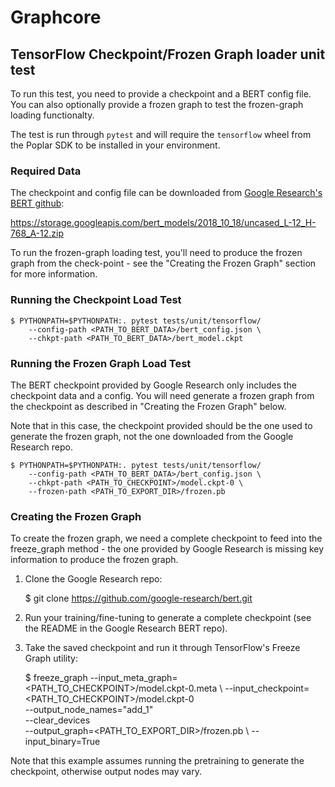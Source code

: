 # Graphcore

## TensorFlow Checkpoint/Frozen Graph loader unit test

To run this test, you need to provide a checkpoint and a BERT config file.
You can also optionally provide a frozen graph to test the frozen-graph loading
functionalty.

The test is run through `pytest` and will require the `tensorflow` wheel from the
Poplar SDK to be installed in your environment. 

### Required Data

The checkpoint and config file can be downloaded from [Google Research's BERT
github](https://github.com/google-research/bert): 

https://storage.googleapis.com/bert_models/2018_10_18/uncased_L-12_H-768_A-12.zip

To run the frozen-graph loading test, you'll need to produce the frozen graph from the check-point - see the "Creating the Frozen Graph" section for more information.

### Running the Checkpoint Load Test

	$ PYTHONPATH=$PYTHONPATH:. pytest tests/unit/tensorflow/
		--config-path <PATH_TO_BERT_DATA>/bert_config.json \
		--chkpt-path <PATH_TO_BERT_DATA>/bert_model.ckpt

### Running the Frozen Graph Load Test

The BERT checkpoint provided by Google Research only includes the 
checkpoint data and a config. You will need generate a frozen graph from
the checkpoint as described in "Creating the Frozen Graph" below.

Note that in this case, the checkpoint provided should be the one used
to generate the frozen graph, not the one downloaded from the Google
Research repo.

	$ PYTHONPATH=$PYTHONPATH:. pytest tests/unit/tensorflow/
		--config-path <PATH_TO_BERT_DATA>/bert_config.json \
		--chkpt-path <PATH_TO_CHECKPOINT>/model.ckpt-0 \
		--frozen-path <PATH_TO_EXPORT_DIR>/frozen.pb

### Creating the Frozen Graph

To create the frozen graph, we need a complete checkpoint to feed into the
freeze_graph method - the one provided by Google Research is missing key
information to produce the frozen graph.

1. Clone the Google Research repo:

	$ git clone https://github.com/google-research/bert.git

2. Run your training/fine-tuning to generate a complete checkpoint (see the
   README in the Google Research BERT repo).

3. Take the saved checkpoint and run it through TensorFlow's Freeze Graph
   utility:

	$ freeze_graph --input_meta_graph=<PATH_TO_CHECKPOINT>/model.ckpt-0.meta \ 
		--input_checkpoint=<PATH_TO_CHECKPOINT>/model.ckpt-0 \
		--output_node_names="add_1" \
		--clear_devices \
		--output_graph=<PATH_TO_EXPORT_DIR>/frozen.pb \ 
		--input_binary=True

Note that this example assumes running the pretraining to generate the
checkpoint, otherwise output nodes may vary.
